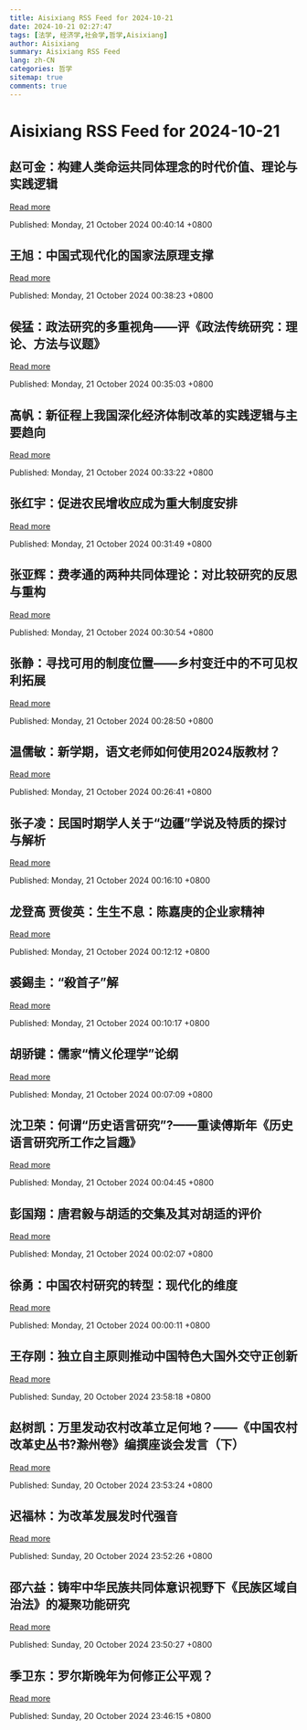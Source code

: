 ```yaml
---
title: Aisixiang RSS Feed for 2024-10-21
date: 2024-10-21 02:27:47
tags: [法学, 经济学,社会学,哲学,Aisixiang]
author: Aisixiang
summary: Aisixiang RSS Feed
lang: zh-CN
categories: 哲学
sitemap: true
comments: true
---
```


# Aisixiang RSS Feed for 2024-10-21

## 赵可金：构建人类命运共同体理念的时代价值、理论与实践逻辑
[Read more](https://www.aisixiang.com/data/155869.html)

Published: Monday, 21 October 2024 00:40:14 +0800

 > 

## 王旭：中国式现代化的国家法原理支撑
[Read more](https://www.aisixiang.com/data/155868.html)

Published: Monday, 21 October 2024 00:38:23 +0800

 > 

## 侯猛：政法研究的多重视角——评《政法传统研究：理论、方法与议题》
[Read more](https://www.aisixiang.com/data/155867.html)

Published: Monday, 21 October 2024 00:35:03 +0800

 > 

## 高帆：新征程上我国深化经济体制改革的实践逻辑与主要趋向
[Read more](https://www.aisixiang.com/data/155866.html)

Published: Monday, 21 October 2024 00:33:22 +0800

 > 

## 张红宇：促进农民增收应成为重大制度安排
[Read more](https://www.aisixiang.com/data/155865.html)

Published: Monday, 21 October 2024 00:31:49 +0800

 > 

## 张亚辉：费孝通的两种共同体理论：对比较研究的反思与重构
[Read more](https://www.aisixiang.com/data/155864.html)

Published: Monday, 21 October 2024 00:30:54 +0800

 > 

## 张静：寻找可用的制度位置——乡村变迁中的不可见权利拓展
[Read more](https://www.aisixiang.com/data/155863.html)

Published: Monday, 21 October 2024 00:28:50 +0800

 > 

## 温儒敏：新学期，语文老师如何使用2024版教材？
[Read more](https://www.aisixiang.com/data/155862.html)

Published: Monday, 21 October 2024 00:26:41 +0800

 > 

## 张子凌：民国时期学人关于“边疆”学说及特质的探讨与解析
[Read more](https://www.aisixiang.com/data/155861.html)

Published: Monday, 21 October 2024 00:16:10 +0800

 > 

## 龙登高 贾俊英：生生不息：陈嘉庚的企业家精神
[Read more](https://www.aisixiang.com/data/155860.html)

Published: Monday, 21 October 2024 00:12:12 +0800

 > 

## 裘錫圭：“殺首子”解
[Read more](https://www.aisixiang.com/data/155859.html)

Published: Monday, 21 October 2024 00:10:17 +0800

 > 

## 胡骄键：儒家“情义伦理学”论纲
[Read more](https://www.aisixiang.com/data/155858.html)

Published: Monday, 21 October 2024 00:07:09 +0800

 > 

## 沈卫荣：何谓“历史语言研究”?——重读傅斯年《历史语言研究所工作之旨趣》
[Read more](https://www.aisixiang.com/data/155857.html)

Published: Monday, 21 October 2024 00:04:45 +0800

 > 

## 彭国翔：唐君毅与胡适的交集及其对胡适的评价
[Read more](https://www.aisixiang.com/data/155856.html)

Published: Monday, 21 October 2024 00:02:07 +0800

 > 

## 徐勇：中国农村研究的转型：现代化的维度
[Read more](https://www.aisixiang.com/data/155855.html)

Published: Monday, 21 October 2024 00:00:11 +0800

 > 

## 王存刚：独立自主原则推动中国特色大国外交守正创新
[Read more](https://www.aisixiang.com/data/155854.html)

Published: Sunday, 20 October 2024 23:58:18 +0800

 > 

## 赵树凯：万里发动农村改革立足何地？——《中国农村改革史丛书?滁州卷》编撰座谈会发言（下）
[Read more](https://www.aisixiang.com/data/155853.html)

Published: Sunday, 20 October 2024 23:53:24 +0800

 > 

## 迟福林：为改革发展发时代强音
[Read more](https://www.aisixiang.com/data/155852.html)

Published: Sunday, 20 October 2024 23:52:26 +0800

 > 

## 邵六益：铸牢中华民族共同体意识视野下《民族区域自治法》的凝聚功能研究
[Read more](https://www.aisixiang.com/data/155851.html)

Published: Sunday, 20 October 2024 23:50:27 +0800

 > 

## 季卫东：罗尔斯晚年为何修正公平观？
[Read more](https://www.aisixiang.com/data/155850.html)

Published: Sunday, 20 October 2024 23:46:15 +0800

 > 

